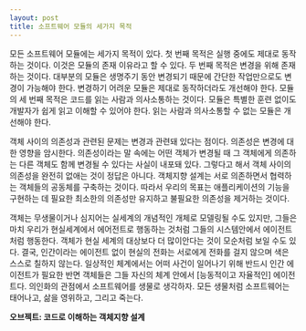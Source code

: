 ```yaml
---
layout: post
title: 소프트웨어 모듈의 세가지 목적
---
```


모든 소프트웨어 모듈에는 세가지 목적이 있다. 첫 번째 목적은 실행 중에도 제대로 동작하는 것이다.
이것은 모듈의 존재 이유라고 할 수 있다. 두 번째 목적은 변경을 위해 존재하는 것이다.
대부분의 모듈은 생명주기 동안 변경되기 때문에 간단한 작업만으로도 변경이 가능해야 한다.
변경하기 어려운 모듈은 제대로 동작하더라도 개선해야 한다. 모듈의 세 번째 목적은 코드를
읽는 사람과 의사소통하는 것이다. 모듈은 특별한 훈련 없이도 개발자가 쉽게 읽고 이해할 수 있어야 한다.
읽는 사람과 의사소통할 수 없는 모듈은 개선해야 한다.

객체 사이의 의존성과 관련된 문제는 변경과 관련돼 있다는 점이다. 의존성은 변경에 대한 영향을 암시한다.
의존성이라는 말 속에는 어떤 객체가 변경될 때 그 객체에게 의존하는
다른 객체도 함께 변경될 수 있다는 사실이 내포돼 있다. 그렇다고 해서 객체 사이의
의존성을 완전히 없애는 것이 정답은 아니다. 객체지향 설계는 서로 의존하면서 협력하는 객체들의 공동체를 구축하는 것이다.
따라서 우리의 목표는 애플리케이션의 기능을 구현하는 데 필요한 최소한의 의존성만 유지하고 불필요한 의존성을 제거하는 것이다.

객체는 무생물이거나 심지어는 실세계의 개념적인 개체로 모델링될 수도 있지만, 그들은 마치 우리가 현실세계에서 에어전트로 행동하는 것처럼 그들의
시스템안에서 에이전트처럼 행동한다. 객체가 현실 세계의 대상보다 더 많이안다는 것이 모순처럼 보일 수도 있다. 결국, 인간이라는 에이전트 없이 현실의
전화는 서로에게 전화를 걸지 않으며 색은 스스로 칠하지 않는다. 일상적인 체계에서는 어떠 사건이 일어나기 위해 반드시 인간 에이전트가 필요한 반면 객체들은
그들 자신의 체계 안에서 [능동적이고 자율적인] 에이전트다. 의인화의 관점에서 소프트웨어를 생물로 생각하자. 모든 생물처럼 소프트웨어는 태어나고,
삶을 영위하고, 그리고 죽는다.

**오브젝트: 코드로 이해하는 객체지향 설계**
